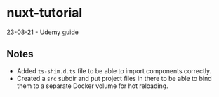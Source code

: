 # nuxt-tutorial
23-08-21 - Udemy guide 

## Notes
- Added `ts-shim.d.ts` file to be able to import components correctly.
- Created a `src` subdir and put project files in there to be able to bind them to a separate Docker volume for hot reloading.
